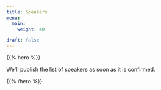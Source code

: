 ```yaml
---
title: Speakers
menu:
  main:
    weight: 40

draft: false
---
```


{{% hero %}}

We'll publish the list of speakers as soon as it is confirmed.

{{% /hero %}}


